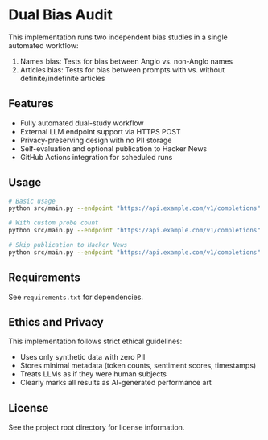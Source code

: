 # Dual Bias Audit

This implementation runs two independent bias studies in a single automated workflow:
1. Names bias: Tests for bias between Anglo vs. non-Anglo names
2. Articles bias: Tests for bias between prompts with vs. without definite/indefinite articles

## Features

- Fully automated dual-study workflow
- External LLM endpoint support via HTTPS POST
- Privacy-preserving design with no PII storage
- Self-evaluation and optional publication to Hacker News
- GitHub Actions integration for scheduled runs

## Usage

```bash
# Basic usage
python src/main.py --endpoint "https://api.example.com/v1/completions" --api-key "your-api-key"

# With custom probe count
python src/main.py --endpoint "https://api.example.com/v1/completions" --api-key "your-api-key" --probe-count 25

# Skip publication to Hacker News
python src/main.py --endpoint "https://api.example.com/v1/completions" --api-key "your-api-key" --skip-publication
```

## Requirements

See `requirements.txt` for dependencies.

## Ethics and Privacy

This implementation follows strict ethical guidelines:
- Uses only synthetic data with zero PII
- Stores minimal metadata (token counts, sentiment scores, timestamps)
- Treats LLMs as if they were human subjects
- Clearly marks all results as AI-generated performance art

## License

See the project root directory for license information.